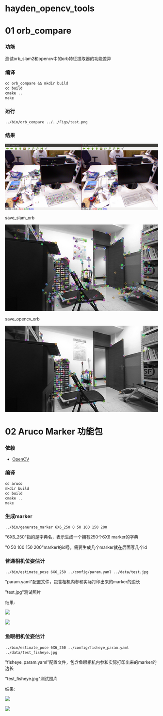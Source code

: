 # hayden_opencv_tools

# 01 orb_compare

### 功能

测试orb_slam2和opencv中的orb特征提取器的功能差异

### 编译

```
cd orb_compare && mkdir build
cd build
cmake ..
make
```

### 运行

```
../bin/orb_compare ../../Figs/test.png
```

### 结果

![img](Figs/result.png)

save_slam_orb

![img](Figs/save_slam_orb.jpg)

save_opencv_orb

![img](Figs/save_opencv_orb.jpg)

# 02  Aruco Marker 功能包

### 依赖

- [OpenCV](https://github.com/opencv/opencv)

### 编译

```
cd aruco
mkdir build
cd build
cmake ..
make
```

### 生成marker

```
../bin/generate_marker 6X6_250 0 50 100 150 200
```

"6X6_250"指的是字典名，表示生成一个拥有250个6X6 marker的字典

"0 50 100 150 200"marker的id号，需要生成几个marker就在后面写几个id

### 普通相机位姿估计

```
../bin/estimate_pose 6X6_250 ../config/param.yaml ../data/test.jpg
```

"param.yaml"配置文件，包含相机内参和实际打印出来的marker的边长

"test.jpg"测试照片

结果:

![](test.jpg)

![](result.jpg)

### 鱼眼相机位姿估计

```
../bin/estimate_pose 6X6_250 ../config/fisheye_param.yaml ../data/test_fisheye.jpg
```

"fisheye_param.yaml"配置文件，包含鱼眼相机内参和实际打印出来的marker的边长

"test_fisheye.jpg"测试照片

结果:

![](test_fisheye.png)

![](result_fisheye.png)
